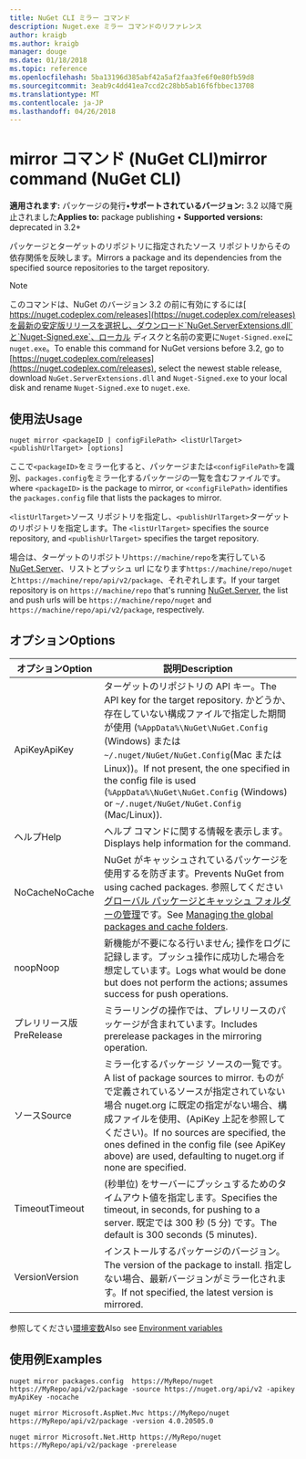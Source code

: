 ```yaml
---
title: NuGet CLI ミラー コマンド
description: Nuget.exe ミラー コマンドのリファレンス
author: kraigb
ms.author: kraigb
manager: douge
ms.date: 01/18/2018
ms.topic: reference
ms.openlocfilehash: 5ba13196d385abf42a5af2faa3fe6f0e80fb59d8
ms.sourcegitcommit: 3eab9c4dd41ea7ccd2c28bb5ab16f6fbbec13708
ms.translationtype: MT
ms.contentlocale: ja-JP
ms.lasthandoff: 04/26/2018
---
```

# <a name="mirror-command-nuget-cli"></a><span data-ttu-id="c99e3-103">mirror コマンド (NuGet CLI)</span><span class="sxs-lookup"><span data-stu-id="c99e3-103">mirror command (NuGet CLI)</span></span>

<span data-ttu-id="c99e3-104">**適用されます:** パッケージの発行&bullet;**サポートされているバージョン:** 3.2 以降で廃止されました</span><span class="sxs-lookup"><span data-stu-id="c99e3-104">**Applies to:** package publishing &bullet; **Supported versions:** deprecated in 3.2+</span></span>

<span data-ttu-id="c99e3-105">パッケージとターゲットのリポジトリに指定されたソース リポジトリからその依存関係を反映します。</span><span class="sxs-lookup"><span data-stu-id="c99e3-105">Mirrors a package and its dependencies from the specified source repositories to the target repository.</span></span>

> [!NOTE]
> <span data-ttu-id="c99e3-106">このコマンドは、NuGet のバージョン 3.2 の前に有効にするには[ https://nuget.codeplex.com/releases](https://nuget.codeplex.com/releases)を最新の安定版リリースを選択し、ダウンロード`NuGet.ServerExtensions.dll`と`Nuget-Signed.exe`、ローカル ディスクと名前の変更に`Nuget-Signed.exe`に`nuget.exe`。</span><span class="sxs-lookup"><span data-stu-id="c99e3-106">To enable this command for NuGet versions before 3.2, go to [https://nuget.codeplex.com/releases](https://nuget.codeplex.com/releases), select the newest stable release, download `NuGet.ServerExtensions.dll` and `Nuget-Signed.exe` to your local disk and rename `Nuget-Signed.exe` to `nuget.exe`.</span></span>

## <a name="usage"></a><span data-ttu-id="c99e3-107">使用法</span><span class="sxs-lookup"><span data-stu-id="c99e3-107">Usage</span></span>

```cli
nuget mirror <packageID | configFilePath> <listUrlTarget> <publishUrlTarget> [options]
```

<span data-ttu-id="c99e3-108">ここで`<packageID>`をミラー化すると、パッケージまたは`<configFilePath>`を識別、`packages.config`をミラー化するパッケージの一覧を含むファイルです。</span><span class="sxs-lookup"><span data-stu-id="c99e3-108">where `<packageID>` is the package to mirror, or `<configFilePath>` identifies the `packages.config` file that lists the packages to mirror.</span></span>

<span data-ttu-id="c99e3-109">`<listUrlTarget>`ソース リポジトリを指定し、`<publishUrlTarget>`ターゲットのリポジトリを指定します。</span><span class="sxs-lookup"><span data-stu-id="c99e3-109">The `<listUrlTarget>` specifies the source repository, and `<publishUrlTarget>` specifies the target repository.</span></span>

<span data-ttu-id="c99e3-110">場合は、ターゲットのリポジトリ`https://machine/repo`を実行している[NuGet.Server](../hosting-packages/nuget-server.md)、リストとプッシュ url になります`https://machine/repo/nuget`と`https://machine/repo/api/v2/package`、それぞれします。</span><span class="sxs-lookup"><span data-stu-id="c99e3-110">If your target repository is on `https://machine/repo` that's running [NuGet.Server](../hosting-packages/nuget-server.md), the list and push urls will be `https://machine/repo/nuget` and `https://machine/repo/api/v2/package`, respectively.</span></span>

## <a name="options"></a><span data-ttu-id="c99e3-111">オプション</span><span class="sxs-lookup"><span data-stu-id="c99e3-111">Options</span></span>

| <span data-ttu-id="c99e3-112">オプション</span><span class="sxs-lookup"><span data-stu-id="c99e3-112">Option</span></span> | <span data-ttu-id="c99e3-113">説明</span><span class="sxs-lookup"><span data-stu-id="c99e3-113">Description</span></span> |
| --- | --- |
| <span data-ttu-id="c99e3-114">ApiKey</span><span class="sxs-lookup"><span data-stu-id="c99e3-114">ApiKey</span></span> | <span data-ttu-id="c99e3-115">ターゲットのリポジトリの API キー。</span><span class="sxs-lookup"><span data-stu-id="c99e3-115">The API key for the target repository.</span></span> <span data-ttu-id="c99e3-116">かどうか、存在していない構成ファイルで指定した期間が使用 (`%AppData%\NuGet\NuGet.Config` (Windows) または`~/.nuget/NuGet/NuGet.Config`(Mac または Linux))。</span><span class="sxs-lookup"><span data-stu-id="c99e3-116">If not present,  the one specified in the config file is used (`%AppData%\NuGet\NuGet.Config` (Windows) or `~/.nuget/NuGet/NuGet.Config` (Mac/Linux)).</span></span> |
| <span data-ttu-id="c99e3-117">ヘルプ</span><span class="sxs-lookup"><span data-stu-id="c99e3-117">Help</span></span> | <span data-ttu-id="c99e3-118">ヘルプ コマンドに関する情報を表示します。</span><span class="sxs-lookup"><span data-stu-id="c99e3-118">Displays help information for the command.</span></span> |
| <span data-ttu-id="c99e3-119">NoCache</span><span class="sxs-lookup"><span data-stu-id="c99e3-119">NoCache</span></span> | <span data-ttu-id="c99e3-120">NuGet がキャッシュされているパッケージを使用するを防ぎます。</span><span class="sxs-lookup"><span data-stu-id="c99e3-120">Prevents NuGet from using cached packages.</span></span> <span data-ttu-id="c99e3-121">参照してください[グローバル パッケージとキャッシュ フォルダーの管理](../consume-packages/managing-the-global-packages-and-cache-folders.md)です。</span><span class="sxs-lookup"><span data-stu-id="c99e3-121">See [Managing the global packages and cache folders](../consume-packages/managing-the-global-packages-and-cache-folders.md).</span></span> |
| <span data-ttu-id="c99e3-122">noop</span><span class="sxs-lookup"><span data-stu-id="c99e3-122">Noop</span></span> | <span data-ttu-id="c99e3-123">新機能が不要になる行いません; 操作をログに記録します。プッシュ操作に成功した場合を想定しています。</span><span class="sxs-lookup"><span data-stu-id="c99e3-123">Logs what would be done but does not perform the actions; assumes success for push operations.</span></span> |
| <span data-ttu-id="c99e3-124">プレリリース版</span><span class="sxs-lookup"><span data-stu-id="c99e3-124">PreRelease</span></span> | <span data-ttu-id="c99e3-125">ミラーリングの操作では、プレリリースのパッケージが含まれています。</span><span class="sxs-lookup"><span data-stu-id="c99e3-125">Includes prerelease packages in the mirroring operation.</span></span> |
| <span data-ttu-id="c99e3-126">ソース</span><span class="sxs-lookup"><span data-stu-id="c99e3-126">Source</span></span> | <span data-ttu-id="c99e3-127">ミラー化するパッケージ ソースの一覧です。</span><span class="sxs-lookup"><span data-stu-id="c99e3-127">A list of package sources to mirror.</span></span> <span data-ttu-id="c99e3-128">ものがで定義されているソースが指定されていない場合 nuget.org に既定の指定がない場合、構成ファイルを使用、(ApiKey 上記を参照してください)。</span><span class="sxs-lookup"><span data-stu-id="c99e3-128">If no sources are specified, the ones defined in the config file (see ApiKey above) are used, defaulting to nuget.org if none are specified.</span></span> |
| <span data-ttu-id="c99e3-129">Timeout</span><span class="sxs-lookup"><span data-stu-id="c99e3-129">Timeout</span></span> | <span data-ttu-id="c99e3-130">(秒単位) をサーバーにプッシュするためのタイムアウト値を指定します。</span><span class="sxs-lookup"><span data-stu-id="c99e3-130">Specifies the timeout, in seconds, for pushing to a server.</span></span> <span data-ttu-id="c99e3-131">既定では 300 秒 (5 分) です。</span><span class="sxs-lookup"><span data-stu-id="c99e3-131">The default is 300 seconds (5 minutes).</span></span> |
| <span data-ttu-id="c99e3-132">Version</span><span class="sxs-lookup"><span data-stu-id="c99e3-132">Version</span></span> | <span data-ttu-id="c99e3-133">インストールするパッケージのバージョン。</span><span class="sxs-lookup"><span data-stu-id="c99e3-133">The version of the package to install.</span></span> <span data-ttu-id="c99e3-134">指定しない場合、最新バージョンがミラー化されます。</span><span class="sxs-lookup"><span data-stu-id="c99e3-134">If not specified, the latest version is mirrored.</span></span> |

<span data-ttu-id="c99e3-135">参照してください[環境変数](cli-ref-environment-variables.md)</span><span class="sxs-lookup"><span data-stu-id="c99e3-135">Also see [Environment variables](cli-ref-environment-variables.md)</span></span>

## <a name="examples"></a><span data-ttu-id="c99e3-136">使用例</span><span class="sxs-lookup"><span data-stu-id="c99e3-136">Examples</span></span>

```cli
nuget mirror packages.config  https://MyRepo/nuget https://MyRepo/api/v2/package -source https://nuget.org/api/v2 -apikey myApiKey -nocache

nuget mirror Microsoft.AspNet.Mvc https://MyRepo/nuget https://MyRepo/api/v2/package -version 4.0.20505.0

nuget mirror Microsoft.Net.Http https://MyRepo/nuget https://MyRepo/api/v2/package -prerelease
```
